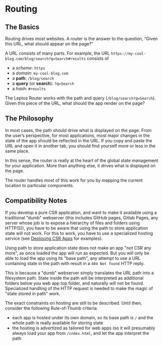 # Routing

## The Basics

Routing drives most websites. A router is the answer to the question, “Given this URL, what should appear on the page?”

A URL consists of many parts. For example, the URL `https://my-cool-blog.com/blog/search?q=Search#results` consists of

- a _scheme_: `https`
- a _domain_: `my-cool-blog.com`
- a **path**: `/blog/search`
- a **query** (or **search**): `?q=Search`
- a _hash_: `#results`

The Leptos Router works with the path and query (`/blog/search?q=Search`). Given this piece of the URL, what should the app render on the page?

## The Philosophy

In most cases, the path should drive what is displayed on the page. From the user’s perspective, for most applications, most major changes in the state of the app should be reflected in the URL. If you copy and paste the URL and open it in another tab, you should find yourself more or less in the same place.

In this sense, the router is really at the heart of the global state management for your application. More than anything else, it drives what is displayed on the page.

The router handles most of this work for you by mapping the current location to particular components.

## Compatibility Notes

If you develop a pure CSR application, and want to make it available using a traditional "dumb" webserver (this includes GitHub pages, Gitlab Pages, any server whose job is to expose a hierarchy of files and folders using HTTP(S)), you have to be aware that using the path to store application state will not work.  For this to work, you have to use a specialized hosting service (see [Deploying CSR Apps](../deployment/csr.md) for examples).

Using path to store application state does not make an app "not CSR any more", as once loaded the app will run as expected.  But you will only be able to load the app using its "base path", any attempt to use a URL containing state in the path with result in a `404 Not found` HTTP reply.

This is because a "dumb" webserver simply translates the URL path into a filesystem path.  State inside the path will be interpreted as additional folders below you web app top folder, and naturally will not be found.  Specialized handling of the HTTP request is needed to make the magic of "state stored in path" work.

The exact constraints on hosting are still to be described.  Until then, consider the following Rule-of-Thumb criteria:
- each app is hosted under its own domain, so its base path is `/` and the whole path is really available for storing state
- the hosting is advertized as tailored for web apps (so it will presumably always load your app from `/index.html`, and let the app interpret the path
